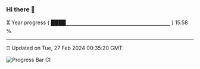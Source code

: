 ### Hi there 👋

⏳ Year progress { ████▁▁▁▁▁▁▁▁▁▁▁▁▁▁▁▁▁▁▁▁▁▁▁▁▁▁ } 15.58 %

---

⏰ Updated on Tue, 27 Feb 2024 00:35:20 GMT

![Progress Bar CI](https://github.com/Shyam-Makwana/GitHub-Actions-Demo/workflows/Progress%20Bar%20CI/badge.svg)
